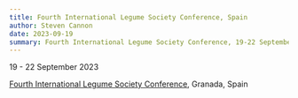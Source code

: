 ```yaml
---
title: Fourth International Legume Society Conference, Spain
author: Steven Cannon
date: 2023-09-19
summary: Fourth International Legume Society Conference, 19-22 September 2023, Granada, Spain
---
```

19 - 22 September 2023

[Fourth International Legume Society Conference](https://ilsgranada2023.com), Granada, Spain
